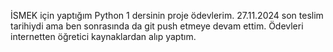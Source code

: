 İSMEK için yaptığım Python 1 dersinin proje ödevlerim.
27.11.2024 son teslim tarihiydi ama ben sonrasında da git push etmeye devam ettim.
Ödevleri internetten öğretici kaynaklardan alıp yaptım. 
